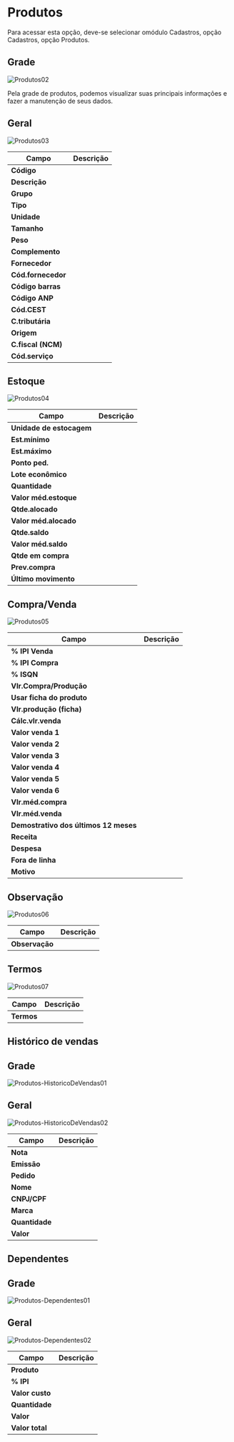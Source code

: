 # Produtos

Para acessar esta opção, deve-se selecionar omódulo Cadastros, opção Cadastros, opção Produtos.

## Grade
![Produtos02](https://raw.githubusercontent.com/netforcews/docs-erp/master/cadastro/imgs/Produtos02.png)

Pela grade de produtos, podemos visualizar suas principais informações e fazer a manutenção de seus dados.

## Geral
![Produtos03](https://raw.githubusercontent.com/netforcews/docs-erp/master/cadastro/imgs/Produtos03.png)

Campo | Descrição
------|----------
**Código** | 
**Descrição** | 
**Grupo** | 
**Tipo** | 
**Unidade** | 
**Tamanho** | 
**Peso** | 
**Complemento** | 
**Fornecedor** | 
**Cód.fornecedor** | 
**Código barras** | 
**Código ANP** | 
**Cód.CEST** | 
**C.tributária** | 
**Origem** | 
**C.fiscal (NCM)** | 
**Cód.serviço** | 

## Estoque
![Produtos04](https://raw.githubusercontent.com/netforcews/docs-erp/master/cadastro/imgs/Produtos04.png)

Campo | Descrição
------|----------
**Unidade de estocagem** | 
**Est.mínimo** | 
**Est.máximo** | 
**Ponto ped.** | 
**Lote econômico** | 
**Quantidade** | 
**Valor méd.estoque** | 
**Qtde.alocado** | 
**Valor méd.alocado** | 
**Qtde.saldo** | 
**Valor méd.saldo** | 
**Qtde em compra** | 
**Prev.compra** | 
**Último movimento** | 

## Compra/Venda
![Produtos05](https://raw.githubusercontent.com/netforcews/docs-erp/master/cadastro/imgs/Produtos05.png)

Campo | Descrição
------|----------
**% IPI Venda** | 
**% IPI Compra** | 
**% ISQN** | 
**Vlr.Compra/Produção** | 
**Usar ficha do produto** | 
**Vlr.produção (ficha)** | 
**Cálc.vlr.venda** | 
**Valor venda 1** | 
**Valor venda 2** | 
**Valor venda 3** | 
**Valor venda 4** | 
**Valor venda 5** | 
**Valor venda 6** | 
**Vlr.méd.compra** | 
**Vlr.méd.venda** | 
**Demostrativo dos últimos 12 meses** | 
**Receita** | 
**Despesa** | 
**Fora de linha** | 
**Motivo** | 

## Observação
![Produtos06](https://raw.githubusercontent.com/netforcews/docs-erp/master/cadastro/imgs/Produtos06.png)

Campo | Descrição
------|----------
**Observação** | 

## Termos
![Produtos07](https://raw.githubusercontent.com/netforcews/docs-erp/master/cadastro/imgs/Produtos07.png)

Campo | Descrição
------|----------
**Termos** | 


## Histórico de vendas
## Grade
![Produtos-HistoricoDeVendas01](https://raw.githubusercontent.com/netforcews/docs-erp/master/cadastro/imgs/Produtos-HistoricoDeVendas01.png)

## Geral
![Produtos-HistoricoDeVendas02](https://raw.githubusercontent.com/netforcews/docs-erp/master/cadastro/imgs/Produtos-HistoricoDeVendas02.png)

Campo | Descrição
------|----------
**Nota** | 
**Emissão** | 
**Pedido** | 
**Nome** | 
**CNPJ/CPF** | 
**Marca** | 
**Quantidade** | 
**Valor** | 

## Dependentes
## Grade
![Produtos-Dependentes01](https://raw.githubusercontent.com/netforcews/docs-erp/master/cadastro/imgs/Produtos-Dependentes01.png)

## Geral
![Produtos-Dependentes02](https://raw.githubusercontent.com/netforcews/docs-erp/master/cadastro/imgs/Produtos-Dependentes02.png)

Campo | Descrição
------|----------
**Produto** | 
**% IPI** | 
**Valor custo** | 
**Quantidade** | 
**Valor** | 
**Valor total** | 
